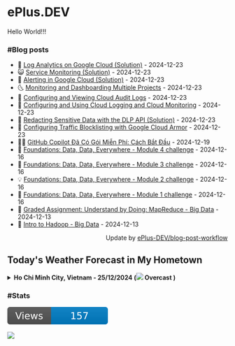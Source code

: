 # ePlus.DEV

Hello World!!!

### #Blog posts

- 🧰 [Log Analytics on Google Cloud &lpar;Solution&rpar;](https://eplus.dev/log-analytics-on-google-cloud-solution) - 2024-12-23 
- 😺 [Service Monitoring &lpar;Solution&rpar;](https://eplus.dev/service-monitoring-solution) - 2024-12-23 
- 🗽 [Alerting in Google Cloud &lpar;Solution&rpar;](https://eplus.dev/alerting-in-google-cloud-solution) - 2024-12-23 
- 🌜 [Monitoring and Dashboarding Multiple Projects](https://eplus.dev/monitoring-and-dashboarding-multiple-projects) - 2024-12-23 
- 📝 [Configuring and Viewing Cloud Audit Logs](https://eplus.dev/configuring-and-viewing-cloud-audit-logs) - 2024-12-23 
- 🚀 [Configuring and Using Cloud Logging and Cloud Monitoring](https://eplus.dev/configuring-and-using-cloud-logging-and-cloud-monitoring) - 2024-12-23 
- 💼 [Redacting Sensitive Data with the DLP API &lpar;Solution&rpar;](https://eplus.dev/redacting-sensitive-data-with-the-dlp-api-solution-1) - 2024-12-23 
- 🦣 [Configuring Traffic Blocklisting with Google Cloud Armor](https://eplus.dev/configuring-traffic-blocklisting-with-google-cloud-armor) - 2024-12-23 
- 👨‍🏫 [GitHub Copilot Đã Có Gói Miễn Phí: Cách Bắt Đầu](https://eplus.dev/github-copilot-da-co-goi-mien-phi-cach-bat-dau) - 2024-12-19 
- 🔭 [Foundations: Data, Data, Everywhere - Module 4 challenge](https://eplus.dev/foundations-data-data-everywhere-module-4-challenge) - 2024-12-16 
- 🤡 [Foundations: Data, Data, Everywhere - Module 3 challenge](https://eplus.dev/foundations-data-data-everywhere-module-3-challenge) - 2024-12-16 
- 💡 [Foundations: Data, Data, Everywhere - Module 2 challenge](https://eplus.dev/foundations-data-data-everywhere-module-2-challenge) - 2024-12-16 
- 🦣 [Foundations: Data, Data, Everywhere - Module 1 challenge](https://eplus.dev/foundations-data-data-everywhere-module-1-challenge) - 2024-12-16 
- 💪 [Graded Assignment: Understand by Doing: MapReduce - Big Data](https://eplus.dev/graded-assignment-understand-by-doing-mapreduce-big-data) - 2024-12-13 
- 🤡 [Intro to Hadoop - Big Data](https://eplus.dev/intro-to-hadoop-big-data) - 2024-12-13 


<div align="right">
    Update by <a target="_blank" href="https://github.com/ePlus-DEV/blog-post-workflow">ePlus-DEV/blog-post-workflow</a>
</div>


## Today's Weather Forecast in My Hometown



<details>
    <summary><b>Ho Chi Minh City, Vietnam - 25/12/2024 (<img src="https://cdn.weatherapi.com/weather/64x64/day/122.png" width="25" /> Overcast )</b>
    </summary>

    
<table>
    <tr>
        <th>Hour</th>
        <td>00:00</td><td>01:00</td><td>02:00</td><td>03:00</td><td>04:00</td><td>05:00</td><td>06:00</td><td>07:00</td><td>08:00</td><td>09:00</td><td>10:00</td><td>11:00</td><td>12:00</td><td>13:00</td><td>14:00</td><td>15:00</td><td>16:00</td><td>17:00</td><td>18:00</td><td>19:00</td><td>20:00</td><td>21:00</td><td>22:00</td><td>23:00</td>
    </tr>
    <tr>
        <th>Weather</th>
        <td><img src="https://cdn.weatherapi.com/weather/64x64/night/116.png"></img></td><td><img src="https://cdn.weatherapi.com/weather/64x64/night/116.png"></img></td><td><img src="https://cdn.weatherapi.com/weather/64x64/night/116.png"></img></td><td><img src="https://cdn.weatherapi.com/weather/64x64/night/116.png"></img></td><td><img src="https://cdn.weatherapi.com/weather/64x64/night/122.png"></img></td><td><img src="https://cdn.weatherapi.com/weather/64x64/night/122.png"></img></td><td><img src="https://cdn.weatherapi.com/weather/64x64/day/122.png"></img></td><td><img src="https://cdn.weatherapi.com/weather/64x64/day/122.png"></img></td><td><img src="https://cdn.weatherapi.com/weather/64x64/day/116.png"></img></td><td><img src="https://cdn.weatherapi.com/weather/64x64/day/116.png"></img></td><td><img src="https://cdn.weatherapi.com/weather/64x64/day/122.png"></img></td><td><img src="https://cdn.weatherapi.com/weather/64x64/day/176.png"></img></td><td><img src="https://cdn.weatherapi.com/weather/64x64/day/119.png"></img></td><td><img src="https://cdn.weatherapi.com/weather/64x64/day/122.png"></img></td><td><img src="https://cdn.weatherapi.com/weather/64x64/day/122.png"></img></td><td><img src="https://cdn.weatherapi.com/weather/64x64/day/122.png"></img></td><td><img src="https://cdn.weatherapi.com/weather/64x64/day/119.png"></img></td><td><img src="https://cdn.weatherapi.com/weather/64x64/day/116.png"></img></td><td><img src="https://cdn.weatherapi.com/weather/64x64/night/119.png"></img></td><td><img src="https://cdn.weatherapi.com/weather/64x64/night/116.png"></img></td><td><img src="https://cdn.weatherapi.com/weather/64x64/night/116.png"></img></td><td><img src="https://cdn.weatherapi.com/weather/64x64/night/116.png"></img></td><td><img src="https://cdn.weatherapi.com/weather/64x64/night/119.png"></img></td><td><img src="https://cdn.weatherapi.com/weather/64x64/night/116.png"></img></td>
    </tr>
    <tr>
        <th>Condition</th>
        <td width="200px">Partly Cloudy </td><td width="200px">Partly Cloudy </td><td width="200px">Partly Cloudy </td><td width="200px">Partly Cloudy </td><td width="200px">Overcast </td><td width="200px">Overcast </td><td width="200px">Overcast </td><td width="200px">Overcast </td><td width="200px">Partly Cloudy </td><td width="200px">Partly Cloudy </td><td width="200px">Overcast </td><td width="200px">Patchy rain nearby</td><td width="200px">Cloudy </td><td width="200px">Overcast </td><td width="200px">Overcast </td><td width="200px">Overcast </td><td width="200px">Cloudy </td><td width="200px">Partly Cloudy </td><td width="200px">Cloudy </td><td width="200px">Partly Cloudy </td><td width="200px">Partly Cloudy </td><td width="200px">Partly Cloudy </td><td width="200px">Cloudy </td><td width="200px">Partly Cloudy </td>
    </tr>
    <tr>
        <th>Temperature</th>
        <td>23.8 °C</td><td>23.4 °C</td><td>23 °C</td><td>22.8 °C</td><td>22.8 °C</td><td>23 °C</td><td>23 °C</td><td>23 °C</td><td>23.3 °C</td><td>24.9 °C</td><td>25.8 °C</td><td>25.2 °C</td><td>26 °C</td><td>26.3 °C</td><td>26.2 °C</td><td>25.5 °C</td><td>25.1 °C</td><td>24.9 °C</td><td>24.7 °C</td><td>24.6 °C</td><td>24.5 °C</td><td>24.4 °C</td><td>24 °C</td><td>23.7 °C</td>
    </tr>
    <tr>
        <th>Wind</th>
        <td>7.6 kph</td><td>9.4 kph</td><td>10.1 kph</td><td>11.5 kph</td><td>12.2 kph</td><td>13 kph</td><td>14.8 kph</td><td>15.1 kph</td><td>14 kph</td><td>14.8 kph</td><td>15.1 kph</td><td>9.4 kph</td><td>10.4 kph</td><td>5.8 kph</td><td>4.7 kph</td><td>5 kph</td><td>4 kph</td><td>5.8 kph</td><td>7.2 kph</td><td>6.5 kph</td><td>6.8 kph</td><td>5 kph</td><td>4.7 kph</td><td>3.2 kph</td>
    </tr>
</table>


<div align="right">
    Updated at: 2024-12-24T23:29:26Z - by <a target="_blank"
        href="https://github.com/ePlus-DEV/weather-forecast">ePlus-DEV/weather-forecast</a>
</div>
</details>


### #Stats

[![Image of counter](https://github.com/ePlus-DEV/view-counter/blob/main/svg/685088620/badge.svg)](https://github.com/ePlus-DEV/view-counter/blob/main/readme/685088620/week.md)

![](https://komarev.com/ghpvc/?username=ePlus-DEV&style=for-the-badge)
